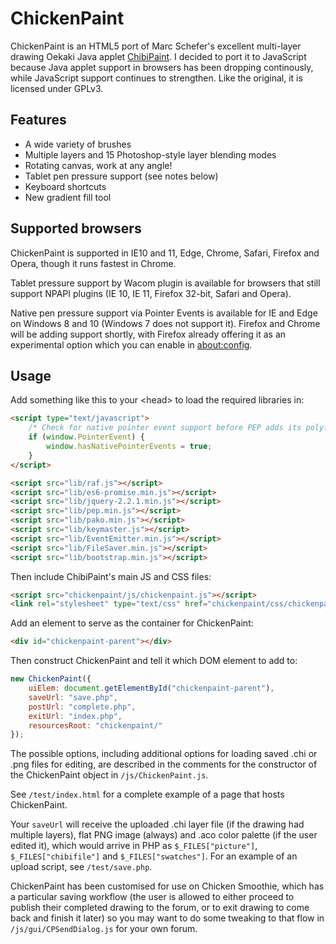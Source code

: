 # ChickenPaint

ChickenPaint is an HTML5 port of Marc Schefer's excellent multi-layer drawing Oekaki Java applet
[ChibiPaint](http://www.chibipaint.com/). I decided to port it to JavaScript because Java applet support in browsers 
has been dropping continously, while JavaScript support continues to strengthen. Like the original, it is licensed
under GPLv3.

## Features

- A wide variety of brushes
- Multiple layers and 15 Photoshop-style layer blending modes
- Rotating canvas, work at any angle!
- Tablet pen pressure support (see notes below)
- Keyboard shortcuts
- New gradient fill tool

## Supported browsers
ChickenPaint is supported in IE10 and 11, Edge, Chrome, Safari, Firefox and Opera, though it runs fastest in Chrome.

Tablet pressure support by Wacom plugin is available for browsers that still support NPAPI plugins (IE 10, IE 11,
Firefox 32-bit, Safari and Opera).

Native pen pressure support via Pointer Events is available for IE and Edge on Windows 8 and 10 (Windows 7 does not 
support it). Firefox and Chrome will be adding support shortly, with Firefox already offering it as an experimental
option which you can enable in [about:config](https://hacks.mozilla.org/2015/08/pointer-events-now-in-firefox-nightly/).

## Usage

Add something like this to your &lt;head> to load the required libraries in:

```html
<script type="text/javascript">
	/* Check for native pointer event support before PEP adds its polyfill */
	if (window.PointerEvent) {
	    window.hasNativePointerEvents = true;
	}
</script>

<script src="lib/raf.js"></script>
<script src="lib/es6-promise.min.js"></script>
<script src="lib/jquery-2.2.1.min.js"></script>
<script src="lib/pep.min.js"></script>
<script src="lib/pako.min.js"></script>
<script src="lib/keymaster.js"></script>
<script src="lib/EventEmitter.min.js"></script>
<script src="lib/FileSaver.min.js"></script>
<script src="lib/bootstrap.min.js"></script>
```

Then include ChibiPaint's main JS and CSS files:

```html
<script src="chickenpaint/js/chickenpaint.js"></script>
<link rel="stylesheet" type="text/css" href="chickenpaint/css/chickenpaint.css">
```

Add an element to serve as the container for ChickenPaint:

```html
<div id="chickenpaint-parent"></div>
```

Then construct ChickenPaint and tell it which DOM element to add to:

```js
new ChickenPaint({
    uiElem: document.getElementById("chickenpaint-parent"),
    saveUrl: "save.php",
    postUrl: "complete.php",
    exitUrl: "index.php",
    resourcesRoot: "chickenpaint/"
});
```

The possible options, including additional options for loading saved .chi or .png files for editing, are described
in the comments for the constructor of the ChickenPaint object in `/js/ChickenPaint.js`.

See `/test/index.html` for a complete example of a page that hosts ChickenPaint.

Your `saveUrl` will receive the uploaded .chi layer file (if the drawing had multiple layers), flat PNG image (always)
and .aco color palette (if the user edited it), which would arrive in PHP as `$_FILES["picture"]`, `$_FILES["chibifile"]`
and `$_FILES["swatches"]`. For an example of an upload script, see `/test/save.php`.

ChickenPaint has been customised for use on Chicken Smoothie, which has a particular saving workflow (the user is
allowed to either  proceed to publish  their completed drawing to the forum, or to exit drawing to come back and finish 
it later) so you may want to do some tweaking to that flow in `/js/gui/CPSendDialog.js` for your own forum.
